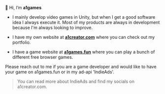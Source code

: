 👋 Hi, I’m **a1games**

- I mainly develop video games in Unity, but when I get a good software idea I always execute it. Most of my products are always in development because I'm always looking to improve.

- I have my own website at **[a1creator.com](https://a1creator.com/)** where you can check out my portfolio.

- I have a game website at **[a1games.fun](https://a1games.fun/)** where you can play a bunch of different free browser games.


Please reach out to me if you are a game developer and would like to have your game on a1games.fun or in my ad-api 'IndieAds'.
> You can read more about IndieAds and find my socials on a1creator.com.
